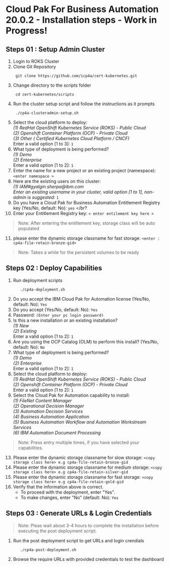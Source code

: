 # Cloud Pak For Business Automation 20.0.2 - Installation steps - Work in Progress!

## Steps 01 : Setup Admin Cluster

 1. Login to ROKS Cluster
 2. Clone Git Repository
      ```console
       git clone https://github.com/icp4a/cert-kubernetes.git
      ```
 3. Change directory to the scripts folder
      ```console
       cd cert-kubernetes/scripts
      ```
4. Run the cluster setup script and follow the instructions as it prompts 
      ```console
       ./cp4a-clusteradmin-setup.sh
      ```
5. Select the cloud platform to deploy: </br>
       _(1) RedHat OpenShift Kubernetes Service (ROKS) - Public Cloud </br>
       (2) Openshift Container Platform (OCP) - Private Cloud </br>
       (3) Other ( Certified Kubernetes Cloud Platform / CNCF)_ </br>
       Enter a valid option [1 to 3]: `1`
6. What type of deployment is being performed? </br>
       _(1) Demo </br>
       (2) Enterprise_ </br>
       Enter a valid option [1 to 2]: `1`
7. Enter the name for a new project or an existing project (namespace):`<enter namespace >` 
8. Here are the existing users on this cluster: </br>
       _(1) IAM#gyalgin.sherpa@ibm.com_ </br>
       _Enter an existing username in your cluster, valid option [1 to 1], non-admin is suggested:_ `1`
9. Do you have a Cloud Pak for Business Automation Entitlement Registry key (Yes/No, default: No): `yes` </br?
10. Enter your Entitlement Registry key: `< enter entilement key here >` </br>
> Note: After entering the entitlement key, storage class will be auto populated</br>       
11. please enter the dynamic storage classname for fast storage: `<enter : cp4a-file-retain-bronze-gid>`
> Note: Takes a while for the persistent volumes to be ready</br> 

## Steps 02 : Deploy Capabilities
1. Run deployment scripts
   ```console
      ./cp4a-deployment.sh
   ```
2. Do you accept the IBM Cloud Pak for Automation license (Yes/No, default: No): `Yes` </br>
3. Do you accept (Yes/No, default: No): `Yes` </br>
4. Password: `(Enter your pc login password)`</br>
5. Is this a new installation or an existing installation?</br>
      _(1) New </br>
      (2) Existing_ </br>
      Enter a valid option [1 to 2]: `1`
 6. Are you using the OCP Catalog (OLM) to perform this install? (Yes/No, default: No): `No`</br>
 7. What type of deployment is being performed?</br>
      _(1) Demo</br>
      (2) Enterprise_ </br>
      Enter a valid option [1 to 2]: `1`
 8. Select the cloud platform to deploy:</br>
      _(1) RedHat OpenShift Kubernetes Service (ROKS) - Public Cloud</br>
      (2) Openshift Container Platform (OCP) - Private Cloud_</br>
      Enter a valid option [1 to 2]: `1`
 9. Select the Cloud Pak for Automation capability to install:</br>
       _(1) FileNet Content Manager</br>
       (2) Operational Decision Manager</br>
       (3) Automation Decision Services</br>
       (4) Business Automation Application</br>
       (5) Business Automation Workflow and Automation Workstream Services</br>
       (6) IBM Automation Document Processing_ </br>
      
> Note: Press entry multiple times, if you have selected your capabilities.</br>
13. Please enter the dynamic storage classname for slow storage: `<copy storage class here> e.g cp4a-file-retain-bronze-gid` </br>
14. Please enter the dynamic storage classname for medium storage: `<copy storage class here> e.g cp4a-file-retain-silver-gid` </br>
15. Please enter the dynamic storage classname for fast storage: `<copy storage class here> e.g cp4a-file-retain-gold-gid` </br>
16. Verify that the information above is correct.
    - To proceed with the deployment, enter "Yes".
    - To make changes, enter "No" (default: No): `Yes`</br>

## Steps 03 : Generate URLs & Login Credentials 
> Note: Pleas wait about 3-4 hours to complete the installation before executing the post deployment script.</br>
1. Run the post deployment script to get URLs and login crendials
   ```console
      ./cp4a-post-deployment.sh
   ```
2. Browse the require URLs with provided credentials to test the dashboard
